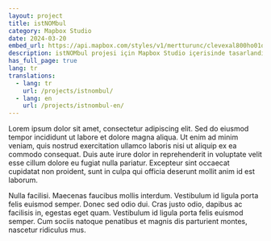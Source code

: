 ```yaml
---
layout: project
title: istNOMbul
category: Mapbox Studio
date: 2024-03-20
embed_url: https://api.mapbox.com/styles/v1/mertturunc/clevexal800ho01o9hn9owlp4.html?title=false&access_token=pk.eyJ1IjoibWVydHR1cnVuYyIsImEiOiJjbGNzYTB6ZzgwMW55M29vZGIzdW96ZmMxIn0.-U-Cljwku_TEqYngV_e10w&zoomwheel=false#11.89/41.04264/28.97401
description: istNOMbul projesi için Mapbox Studio içerisinde tasarlandı.
has_full_page: true
lang: tr
translations:
  - lang: tr
    url: /projects/istnombul/
  - lang: en
    url: /projects/istnombul-en/
---
```

Lorem ipsum dolor sit amet, consectetur adipiscing elit. Sed do eiusmod tempor incididunt ut labore et dolore magna aliqua. Ut enim ad minim veniam, quis nostrud exercitation ullamco laboris nisi ut aliquip ex ea commodo consequat. Duis aute irure dolor in reprehenderit in voluptate velit esse cillum dolore eu fugiat nulla pariatur. Excepteur sint occaecat cupidatat non proident, sunt in culpa qui officia deserunt mollit anim id est laborum.

Nulla facilisi. Maecenas faucibus mollis interdum. Vestibulum id ligula porta felis euismod semper. Donec sed odio dui. Cras justo odio, dapibus ac facilisis in, egestas eget quam. Vestibulum id ligula porta felis euismod semper. Cum sociis natoque penatibus et magnis dis parturient montes, nascetur ridiculus mus.
